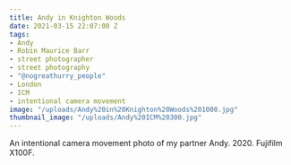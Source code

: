 ```yaml
---
title: Andy in Knighton Woods
date: 2021-03-15 22:07:00 Z
tags:
- Andy
- Robin Maurice Barr
- street photographer
- street photography
- "@nogreathurry_people"
- London
- ICM
- intentional camera movement
image: "/uploads/Andy%20in%20Knighton%20Woods%201000.jpg"
thumbnail_image: "/uploads/Andy%20ICM%20300.jpg"
---
```


An intentional camera movement photo of my partner Andy. 2020. Fujifilm X100F. 